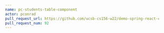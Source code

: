 ```yaml
---
name: pc-students-table-component
actor: pconrad
pull_request_url: https://github.com/ucsb-cs156-w22/demo-spring-react-example-v2/pull/92
pull_request_num: 92
---
```

